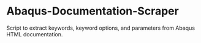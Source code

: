 # Abaqus-Documentation-Scraper
Script to extract keywords, keyword options, and parameters from Abaqus HTML documentation.
